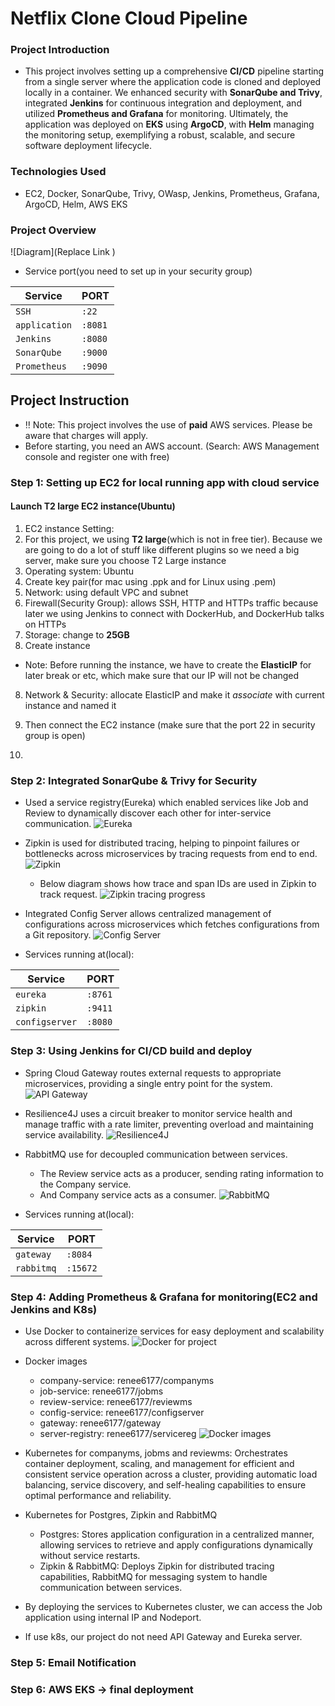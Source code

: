 # Netflix Clone Cloud Pipeline

### Project Introduction
- This project involves setting up a comprehensive **CI/CD** pipeline starting from a single server where the application code is cloned and deployed locally in a container. We enhanced security with **SonarQube and Trivy**, integrated **Jenkins** for continuous integration and deployment, and utilized **Prometheus and Grafana** for monitoring. Ultimately, the application was deployed on **EKS** using **ArgoCD**, with **Helm** managing the monitoring setup, exemplifying a robust, scalable, and secure software deployment lifecycle.

### Technologies Used
- EC2, Docker, SonarQube, Trivy, OWasp, Jenkins, Prometheus, Grafana, ArgoCD, Helm, AWS EKS

### Project Overview
![Diagram](Replace Link )

- Service port(you need to set up in your security group)

| Service            | PORT    |
| ------------------ | ------- |
| `SSH`              | `:22` |
| `application`      | `:8081` |
| `Jenkins`          | `:8080` |
| `SonarQube`        | `:9000` |
| `Prometheus`       | `:9090` |


## Project Instruction 
- ‼ Note: This project involves the use of **paid** AWS services. Please be aware that charges will apply.
- Before starting, you need an AWS account. (Search: AWS Management console and register one with free)

### Step 1: Setting up EC2 for local running app with cloud service

#### Launch T2 large EC2 instance(Ubuntu)
1. EC2 instance Setting:
  1. For this project, we using **T2 large**(which is not in free tier). Because we are going to do a lot of stuff like different plugins so we need a big server, make sure you choose T2 Large instance
  2. Operating system: Ubuntu
  3. Create key pair(for mac using .ppk and for Linux using .pem)
  4. Network: using default VPC and subnet
  5. Firewall(Security Group): allows SSH, HTTP and HTTPs traffic because later we using Jenkins to connect with DockerHub, and DockerHub talks on HTTPs
  6. Storage: change to **25GB**
  7. Create instance
  - Note: Before running the instance, we have to create the **ElasticIP** for later break or etc, which make sure that our IP will not be changed
  8. Network & Security: allocate ElasticIP and make it *associate* with current instance and named it
  9. Then connect the EC2 instance (make sure that the port 22 in security group is open)

2. 















### Step 2: Integrated SonarQube & Trivy for Security
- Used a service registry(Eureka) which enabled services like Job and Review to dynamically discover each other for inter-service communication.
![Eureka](https://github.com/Reneechang17/Spring-MicroJobHub/blob/main/static/progress2/Service%20Registry%20Flow.png)

- Zipkin is used for distributed tracing, helping to pinpoint failures or bottlenecks across microservices by tracing requests from end to end.
![Zipkin](https://github.com/Reneechang17/Spring-MicroJobHub/blob/main/static/progress2/Distributed%20Tracing%20with%20Zipkin.png)

  - Below diagram shows how trace and span IDs are used in Zipkin to track request.
  ![Zipkin tracing progress](https://github.com/Reneechang17/Spring-MicroJobHub/blob/main/static/progress2/Tracing%20with%20Trace%20and%20Span%20IDs.png)

- Integrated Config Server allows centralized management of configurations across microservices which fetches configurations from a Git repository.
![Config Server](https://github.com/Reneechang17/Spring-MicroJobHub/blob/main/static/progress2/Spring%20Cloud%20Config%20Server.png)

- Services running at(local):

| Service            | PORT    |
| ------------------ | ------- |
| `eureka`           | `:8761` |
| `zipkin`           | `:9411` |
| `configserver`     | `:8080` |

### Step 3: Using Jenkins for CI/CD build and deploy
- Spring Cloud Gateway routes external requests to appropriate microservices, providing a single entry point for the system.
![API Gateway](https://github.com/Reneechang17/Spring-MicroJobHub/blob/main/static/progress3/API%20Gateway.jpg)

- Resilience4J uses a circuit breaker to monitor service health and manage traffic with a rate limiter, preventing overload and maintaining service availability.
![Resilience4J](https://github.com/Reneechang17/Spring-MicroJobHub/blob/main/static/progress3/%20Resilience4J%20.jpg)

- RabbitMQ use for decoupled communication between services. 
  - The Review service acts as a producer, sending rating information to the Company service.
  - And Company service acts as a consumer. 
![RabbitMQ](https://github.com/Reneechang17/Spring-MicroJobHub/blob/main/static/progress3/rabbitmq.jpg)

- Services running at(local):

| Service            | PORT    |
| ------------------ | ------- |
| `gateway`          | `:8084` |
| `rabbitmq`         | `:15672`|

### Step 4: Adding Prometheus & Grafana for monitoring(EC2 and Jenkins and K8s)
- Use Docker to containerize services for easy deployment and scalability across different systems. 
![Docker for project](https://github.com/Reneechang17/Spring-MicroJobHub/blob/main/static/progress4/Docker%20for%20Project.jpg)

- Docker images
  - company-service: renee6177/companyms
  - job-service: renee6177/jobms
  - review-service: renee6177/reviewms
  - config-service: renee6177/configserver
  - gateway: renee6177/gateway
  - server-registry: renee6177/servicereg
  ![Docker images](https://github.com/Reneechang17/Spring-MicroJobHub/blob/main/static/progress4/docker%20images.jpg)

- Kubernetes for companyms, jobms and reviewms: Orchestrates container deployment, scaling, and management for efficient and consistent service operation across a cluster, providing automatic load balancing, service discovery, and self-healing capabilities to ensure optimal performance and reliability.

- Kubernetes for Postgres, Zipkin and RabbitMQ
  - Postgres: Stores application configuration in a centralized manner, allowing services to retrieve and apply configurations dynamically without service restarts.
  - Zipkin & RabbitMQ: Deploys Zipkin for distributed tracing capabilities, RabbitMQ for messaging system to handle communication between services.

- By deploying the services to Kubernetes cluster, we can access the Job application using internal IP and Nodeport.

- If use k8s, our project do not need API Gateway and Eureka server.

### Step 5: Email Notification

### Step 6: AWS EKS → final deployment 